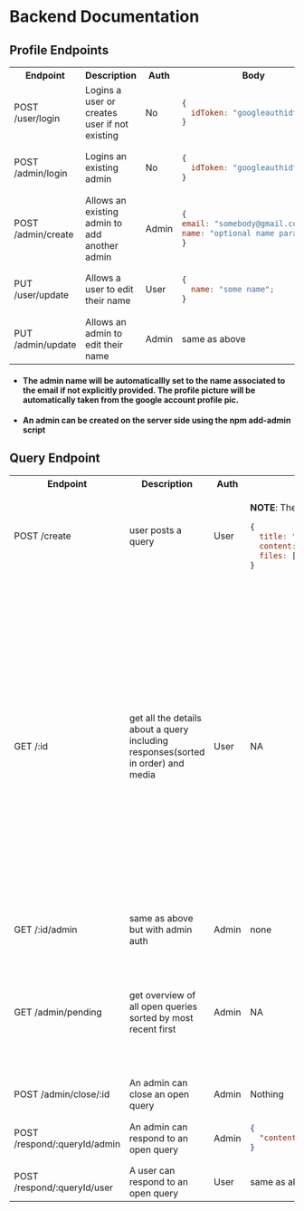 # Backend Documentation

## Profile Endpoints

<table>
<tr>
<th>Endpoint</th>
<th>Description</th>
<th>Auth</th>
<th>Body</th>
<th>Response</th>
</tr>
<tr>
<td>POST /user/login</td>
<td>Logins a user or creates user if not existing</td>
<td>No</td>
<td>

```js
{
  idToken: "googleauthidtoken";
}
```

</td>
<td>

```js
{
firstLogin: true,
jwt: "jwthere"
}

```

</td>
</tr>
<tr>
<td>POST /admin/login</td>
<td>Logins an existing admin</td>
<td>No</td>
<td>

```js
{
  idToken: "googleauthidtoken";
}
```

</td>
<td>

```js
{
  jwt: "jwthere";
}
```

</td>
</tr>
<tr>
<td>POST /admin/create</td>
<td>Allows an existing admin to add another admin</td>
<td>Admin</td>
<td>

```js
{
email: "somebody@gmail.com",
name: "optional name parameter"
}
```

</td>
<td>

```js
{
  ok: true;
}
```

</td>
</tr>

<tr>
<td>PUT /user/update</td>
<td>Allows a user to edit their name</td>
<td>User</td>
<td>

```js
{
  name: "some name";
}
```

</td>
<td>

```js
{
  ok: true;
}
```

</td>
</tr>
<tr>
<td>PUT /admin/update</td>
<td>Allows an admin to edit their name</td>
<td>Admin</td>
<td>same as above</td>
<td>same as above</td>
</tr>
</table>

- #### The admin name will be automaticallly set to the name associated to the email if not explicitly provided. The profile picture will be automatically taken from the google account profile pic.
- #### An admin can be created on the server side using the npm add-admin script

## Query Endpoint

<table>
<tr>
<th>Endpoint</th>
<th>Description</th>
<th>Auth</th>
<th>Body</th>
<th>Response</th>
</tr>
<tr>
<td>POST /create</td>
<td>user posts a query</td>
<td>User</td>
<td>

**NOTE**: The body here is `form/multipart`, not json

```js
{
  title: "string <= 50chars", //~10 words
  content: "string <= 1250 characters", //~ 250 words
  files: [all the files that need to be uploaded]
}
```

</td>
<td>ok:true</td>
</tr>
<tr>
<td>GET /:id</td>
<td>get all the details about a query including responses(sorted in order) and media</td>
<td>User</td>
<td>NA</td>
<td>

```json
{
  "id": 3,
  "title": "Bruhtacular the second",
  "content": "i like mayo",
  "closed": false,
  "timestamp": 1670490412480,
  "user": {
    "name": "Doubtful Baby",
    "avatar": "https://lh3.googleusercontent.com/a/AEdFTp41ujok5WxbmKFWDZOWpmbb9xcXcL_4ixUD8pbfnQ=s96-c"
  },
  "media": [
    {
      "url": "/media/1670490412464.png"
    }
  ],
  "responses": [
    {
      "content": "have you tried turning it on and off?",
      "timestamp": 1670499746135,
      "admin": {
        "name": "Cliford Joshy",
        "avatar": "https://lh3.googleusercontent.com/a/AEdFTp41ujok5WxbmKFWDZOWpmbb9xcXcL_4ixUD8pbfnQ=s96-c"
      }
    },
    {
      "content": "i did try that",
      "timestamp": 1670499769238
    }
  ]
}
```

**the admin responses will have the admin field**

</td>
</tr>
<tr>
<td>GET /:id/admin</td>
<td>same as above but with admin auth</td>
<td>Admin</td>
<td>none</td>
<td>same as above</td>
</tr>
<tr>
<td>GET /admin/pending</td>
<td>get overview of all open queries sorted by most recent first</td>
<td>Admin</td>
<td>NA</td>
<td>

```json
[
  {
    "id": 5,
    "title": "Bruhtacular the second",
    "timestamp": 1670490498120,
    "user": {
      "name": "Cliford Joshy",
      "avatar": "https://lh3.googleusercontent.com/a/AEdFTp41ujok5WxbmKFWDZOWpmbb9xcXcL_4ixUD8pbfnQ=s96-c"
    }
  }
]
```

</td>
</tr>
<tr>
<td>POST /admin/close/:id</td>
<td>An admin can close an open query</td>
<td>Admin</td>
<td>Nothing</td>
<td>ok:true</td>
</tr>

<tr>
<td>POST /respond/:queryId/admin</td>
<td>An admin can respond to an open query</td>
<td>Admin</td>
<td>

```json
{
  "content": "do you even?"
}
```

</td>
<td>ok:true</td>
</tr>

<tr>
<td>POST /respond/:queryId/user</td>
<td>A user can respond to an open query</td>
<td>User</td>
<td>same as above</td>
<td>ok:true</td>
</tr>
</table>
